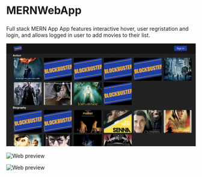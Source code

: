 # MERNWebApp


### 
Full stack MERN App
App features interactive hover, user regristation and login, and  allows logged in user to add movies to their list.

![Web preview](/Preview1.png)

![Web preview](/Preview2.png)

![Web preview](/Preview3.png)